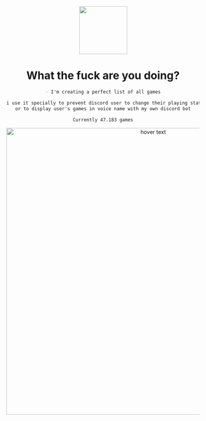 <div dir="auto" align="center">
<animated-image data-catalyst="" style="vertical-align: middle;"><a target="_blank" rel="noopener noreferrer nofollow" href="https://www.youtube.com/channel/UCC2rXdTt75WLHugcUPqgQzA" data-target="animated-image.originalLink"><img src="https://raw.githubusercontent.com/TheKingOfCampers/All-Games-List/main/TheKing-Fire22.gif" style="max-width: 100%; display: inline-block;" data-target="animated-image.originalImage" height="125" align="middle"></a>

<h1 align="center">What the fuck are you doing?</h1>

```md
- I'm creating a perfect list of all games

i use it specially to prevent discord user to change their playing status
or to display user's games in voice name with my own discord bot

Currently 47.183 games
```


<p align="center">
  <img src="https://cdn.discordapp.com/attachments/1168514079787323525/1168577838761390080/image.png" width="750" title="hover text">
</p>

